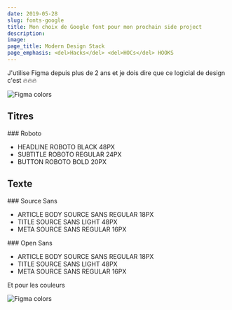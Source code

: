 ```yaml
---
date: 2019-05-28
slug: fonts-google
title: Mon choix de Google font pour mon prochain side project
description:
image:
page_title: Modern Design Stack
page_emphasis: <del>Hacks</del> <del>HOCs</del> HOOKS
---
```


J'utilise Figma depuis plus de 2 ans et je dois dire que ce logicial de design c'est 🔥🔥🔥

![Figma colors](blog/2019/Colors3.png?raw=true)

## Titres

### Roboto

- HEADLINE ROBOTO BLACK 48PX
- SUBTITLE ROBOTO REGULAR 24PX
- BUTTON ROBOTO BOLD 20PX

## Texte

### Source Sans

- ARTICLE BODY SOURCE SANS REGULAR 18PX
- TITLE SOURCE SANS LIGHT 48PX
- META SOURCE SANS REGULAR 16PX

### Open Sans

- ARTICLE BODY SOURCE SANS REGULAR 18PX
- TITLE SOURCE SANS LIGHT 48PX
- META SOURCE SANS REGULAR 16PX

Et pour les couleurs

![Figma colors](blog/2019/Colors.png?raw=true)
